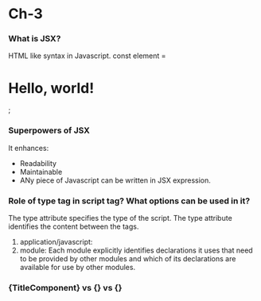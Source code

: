 # Ch-3

### What is JSX?
HTML like syntax in Javascript.
const element = <h1>Hello, world!</h1>;

### Superpowers of JSX
It enhances:
- Readability
- Maintainable
- ANy piece of Javascript can be written in JSX expression.

### Role of type tag in script tag? What options can be used in it?
The type attribute specifies the type of the script.
The type attribute identifies the content between the <script> and </script> tags.
1. application/javascript:
2. module: Each module explicitly identifies declarations it uses that need to be provided by other modules and which of its declarations are available for use by other modules.

### {TitleComponent} vs {<TitleComponent/>} vs {<TitleComponent><TitleComponent/>}
